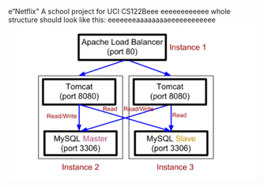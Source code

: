 e“Netflix"
A school project for UCI CS122Beee
eeeeeeeeeeee
whole structure should look like this:
eeeeeeeaaaaaaaaeeeeeeeeeeee
![image](https://github.com/cxk123/-Netflix-CS122B/blob/master/images/struture.PNG)

